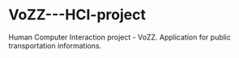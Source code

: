 # VoZZ---HCI-project
Human Computer Interaction project - VoZZ. Application for public transportation informations. 
